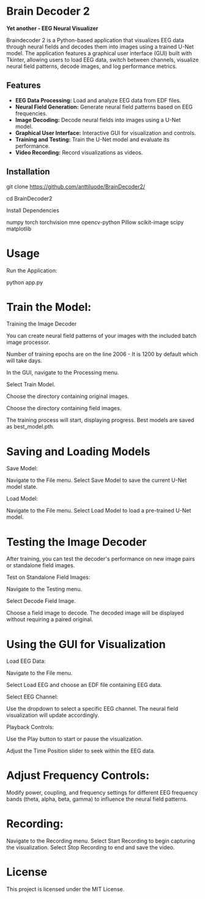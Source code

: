 # Brain Decoder 2

**Yet another - EEG Neural Visualizer**

Braindecoder 2 is a Python-based application that visualizes EEG data through neural fields and decodes them into images using a trained U-Net model. The application features a graphical user interface (GUI) built with Tkinter, allowing users to load EEG data, switch between channels, visualize neural field patterns, decode images, and log performance metrics.

## Features

- **EEG Data Processing:** Load and analyze EEG data from EDF files.
- **Neural Field Generation:** Generate neural field patterns based on EEG frequencies.
- **Image Decoding:** Decode neural fields into images using a U-Net model.
- **Graphical User Interface:** Interactive GUI for visualization and controls.
- **Training and Testing:** Train the U-Net model and evaluate its performance.
- **Video Recording:** Record visualizations as videos.

## Installation

git clone https://github.com/anttiluode/BrainDecoder2/

cd BrainDecoder2

Install Dependencies

numpy
torch
torchvision
mne
opencv-python
Pillow
scikit-image
scipy
matplotlib

# Usage

Run the Application:

python app.py

# Train the Model:

Training the Image Decoder

You can create neural field patterns of your images with the included batch image processor. 

Number of training epochs are on the line 2006 - It is 1200 by default which will take days. 

In the GUI, navigate to the Processing menu.

Select Train Model.

Choose the directory containing original images.

Choose the directory containing field images.

The training process will start, displaying progress. Best models are saved as best_model.pth.

# Saving and Loading Models

Save Model:

Navigate to the File menu.
Select Save Model to save the current U-Net model state.

Load Model:

Navigate to the File menu.
Select Load Model to load a pre-trained U-Net model.

# Testing the Image Decoder

After training, you can test the decoder's performance on new image pairs or standalone field images.

Test on Standalone Field Images:

Navigate to the Testing menu.

Select Decode Field Image.

Choose a field image to decode. The decoded image will be displayed without requiring a paired original.

# Using the GUI for Visualization

Load EEG Data:

Navigate to the File menu.

Select Load EEG and choose an EDF file containing EEG data.

Select EEG Channel:

Use the dropdown to select a specific EEG channel. The neural field visualization will update accordingly.

Playback Controls:

Use the Play button to start or pause the visualization.

Adjust the Time Position slider to seek within the EEG data.

# Adjust Frequency Controls:

Modify power, coupling, and frequency settings for different EEG frequency bands (theta, alpha, beta, gamma) to influence the neural field patterns.

# Recording:

Navigate to the Recording menu.
Select Start Recording to begin capturing the visualization.
Select Stop Recording to end and save the video.

# License

This project is licensed under the MIT License.
